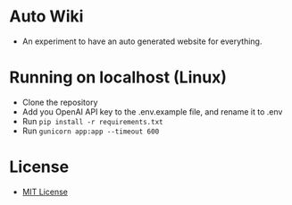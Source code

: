 # Auto Wiki
- An experiment to have an auto generated website for everything.

# Running on localhost (Linux)
- Clone the repository
- Add you OpenAI API key to the .env.example file, and rename it to .env
- Run ```pip install -r requirements.txt```
- Run ```gunicorn app:app --timeout 600```

# License
- [MIT License](LICENSE.md)
